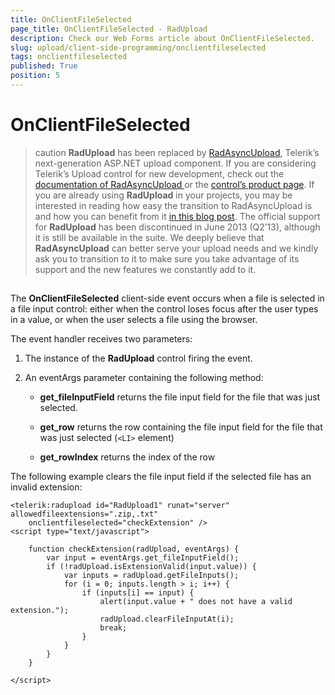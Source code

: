 ```yaml
---
title: OnClientFileSelected
page_title: OnClientFileSelected - RadUpload
description: Check our Web Forms article about OnClientFileSelected.
slug: upload/client-side-programming/onclientfileselected
tags: onclientfileselected
published: True
position: 5
---
```


# OnClientFileSelected



>caution  **RadUpload** has been replaced by [RadAsyncUpload](https://demos.telerik.com/aspnet-ajax/asyncupload/examples/overview/defaultcs.aspx), Telerik’s next-generation ASP.NET upload component. If you are considering Telerik’s Upload control for new development, check out the [documentation of RadAsyncUpload ](https://www.telerik.com/help/aspnet-ajax/asyncupload-overview.html) or the [control’s product page](https://www.telerik.com/products/aspnet-ajax/asyncupload.aspx). If you are already using **RadUpload** in your projects, you may be interested in reading how easy the transition to RadAsyncUpload is and how you can benefit from it [in this blog post](https://blogs.telerik.com/blogs/12-12-05/the-case-of-telerik-s-new-old-asp.net-ajax-upload-control-radasyncupload). The official support for **RadUpload** has been discontinued in June 2013 (Q2’13), although it is still be available in the suite. We deeply believe that **RadAsyncUpload** can better serve your upload needs and we kindly ask you to transition to it to make sure you take advantage of its support and the new features we constantly add to it.
>


## 

The **OnClientFileSelected** client-side event occurs when a file is selected in a file input control: either when the control loses focus after the user types in a value, or when the user selects a file using the browser.

The event handler receives two parameters:

1. The instance of the **RadUpload** control firing the event.

1. An eventArgs parameter containing the following method:

	* **get_fileInputField** returns the file input field for the file that was just selected.

	* **get_row** returns the row containing the file input field for the file that was just selected (`<LI>` element)

	* **get_rowIndex** returns the index of the row

The following example clears the file input field if the selected file has an invalid extension:

````ASPNET
<telerik:radupload id="RadUpload1" runat="server" allowedfileextensions=".zip,.txt"
    onclientfileselected="checkExtension" />
<script type="text/javascript">

    function checkExtension(radUpload, eventArgs) {
        var input = eventArgs.get_fileInputField();
        if (!radUpload.isExtensionValid(input.value)) {
            var inputs = radUpload.getFileInputs();
            for (i = 0; inputs.length > i; i++) {
                if (inputs[i] == input) {
                    alert(input.value + " does not have a valid extension.");
                    radUpload.clearFileInputAt(i);
                    break;
                }
            }
        }
    }

</script>
````


